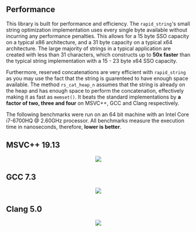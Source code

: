 ## Performance
This library is built for performance and efficiency. The `rapid_string`'s small string optimization implementation uses every single byte available without incurring any performance penalties. This allows for a 15 byte SSO capacity on a typical x86 architecture, and a 31 byte capacity on a typical x64 architecture. The large majority of strings in a typical application are created with less than 31 characters, which constructs up to **50x faster** than the typical string implementation with a 15 - 23 byte x64 SSO capacity. 

Furthermore, reserved concatenations are very efficient with `rapid_string` as you may use the fact that the string is guarenteed to have enough space available. The method `rs_cat_heap_n` assumes that the string is already on the heap and has enough space to perform the concatenation, effectively making it as fast as `memset()`. It beats the standard implementations by **a factor of two, three and four** on MSVC++, GCC and Clang respectively.

The following benchmarks were run on an 64 bit machine with an Intel Core i7-6700HQ @ 2.60GHz processor. All benchmarks measure the execution time in nanoseconds, therefore, **lower is better**.

## MSVC++ 19.13
<div align="center"><img src="https://i.imgur.com/Cem9wvJ.png"/></div>

## GCC 7.3
<div align="center"><img src="https://i.imgur.com/Wt7AsF3.png"/></div>

## Clang 5.0
<div align="center"><img src="https://i.imgur.com/GmU8Hxq.png"/></div>

